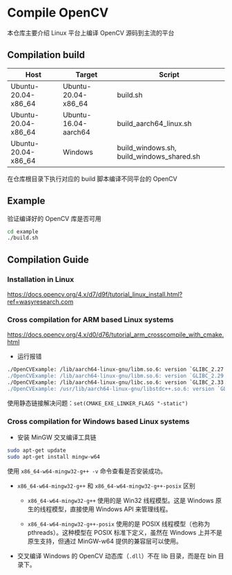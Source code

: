 # Compile OpenCV

本仓库主要介绍 Linux 平台上编译 OpenCV 源码到主流的平台

## Compilation build

| Host                | Target               | Script                                    |
| ------------------- | -------------------- | ----------------------------------------- |
| Ubuntu-20.04-x86_64 | Ubuntu-20.04-x86_64  | build.sh                                  |
| Ubuntu-20.04-x86_64 | Ubuntu-16.04-aarch64 | build_aarch64_linux.sh                    |
| Ubuntu-20.04-x86_64 | Windows              | build_windows.sh, build_windows_shared.sh |

在仓库根目录下执行对应的 build 脚本编译不同平台的 OpenCV

## Example

验证编译好的 OpenCV 库是否可用

```bash
cd example
./build.sh
```

## Compilation Guide

### Installation in Linux

https://docs.opencv.org/4.x/d7/d9f/tutorial_linux_install.html?ref=wasyresearch.com

### Cross compilation for ARM based Linux systems

https://docs.opencv.org/4.x/d0/d76/tutorial_arm_crosscompile_with_cmake.html

- 运行报错

```bash
./OpenCVExample: /lib/aarch64-linux-gnu/libm.so.6: version `GLIBC_2.27' not found (required by ./OpenCVExample)
./OpenCVExample: /lib/aarch64-linux-gnu/libm.so.6: version `GLIBC_2.29' not found (required by ./OpenCVExample)
./OpenCVExample: /lib/aarch64-linux-gnu/libc.so.6: version `GLIBC_2.33' not found (required by ./OpenCVExample)
./OpenCVExample: /usr/lib/aarch64-linux-gnu/libstdc++.so.6: version `GLIBCXX_3.4.26' not found (required by ./OpenCVExample)
```

使用静态链接解决问题：`set(CMAKE_EXE_LINKER_FLAGS "-static")` 

### Cross compilation for Windows based Linux systems

- 安装 MinGW 交叉编译工具链

```bash
sudo apt-get update
sudo apt-get install mingw-w64
```

使用 `x86_64-w64-mingw32-g++ -v` 命令查看是否安装成功。

- `x86_64-w64-mingw32-g++` 和 `x86_64-w64-mingw32-g++-posix` 区别

  - `x86_64-w64-mingw32-g++` 使用的是 Win32 线程模型。这是 Windows 原生的线程模型，直接使用 Windows API 来管理线程。


  - `x86_64-w64-mingw32-g++-posix` 使用的是 POSIX 线程模型（也称为 pthreads）。这种模型在 POSIX 标准下定义，虽然在 Windows 上并不是原生支持，但通过 MinGW-w64 提供的兼容层可以使用。


- 交叉编译 Windows 的 OpenCV 动态库（`.dll`）不在 lib 目录，而是在 bin 目录下。
